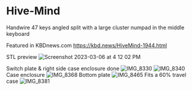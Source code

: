 # Hive-Mind
Handwire 47 keys angled split with a large cluster numpad in the middle keyboard

Featured in KBDnews.com https://kbd.news/HiveMind-1944.html

STL preview
![Screenshot 2023-03-06 at 4 12 02 PM](https://user-images.githubusercontent.com/118025702/224139596-838eccb0-950e-4fd8-b52b-aaa2e7f21c73.png)

Switch plate & right side case enclosure done
![IMG_8330](https://user-images.githubusercontent.com/118025702/226233865-58017edd-0bfd-42f3-aada-64f2c81bef22.JPG)
![IMG_8340](https://user-images.githubusercontent.com/118025702/226233953-1a41b210-dcd2-4b1c-ba97-c64575b2e53b.JPG)
Case enclosure
![IMG_8368](https://user-images.githubusercontent.com/118025702/227585377-10b9ad77-2625-481a-a5ed-c0508377502e.JPG)
Bottom plate
![IMG_8465](https://user-images.githubusercontent.com/118025702/230649570-5fbabb2c-a96a-41a8-8044-8671e2bfcb81.JPG)
Fits a 60% travel case
![IMG_8381](https://user-images.githubusercontent.com/118025702/227634257-849d8b48-b8ef-4424-8bb4-8978b87dd6f6.JPG)
